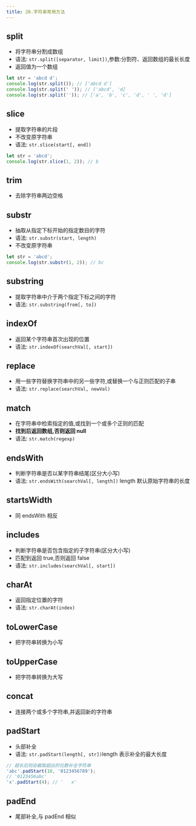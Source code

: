 ```yaml
---
title: 20.字符串常用方法
---
```


## split

- 将字符串分割成数组
- 语法: `str.split([separator, limit])`,参数:分割符、返回数组的最长长度
- 返回值为一个数组

```js
let str = 'abcd d';
console.log(str.split()); // ['abcd d']
console.log(str.split(' ')); // ['abcd', 'd]
console.log(str.split('')); // ['a', 'b', 'c', 'd', ' ', 'd']
```

## slice

- 提取字符串的片段
- 不改变原字符串
- 语法: `str.slice(start[, end])`

```js
let str = 'abcd';
console.log(str.slice(1, 2)); // b
```

## trim

- 去除字符串两边空格

## substr

- 抽取从指定下标开始的指定数目的字符
- 语法: `str.substr(start, length)`
- 不改变原字符串

```js
let str = 'abcd';
console.log(str.substr(1, 2)); // bc
```

## substring

- 提取字符串中介于两个指定下标之间的字符
- 语法: `str.substring(from[, to])`

## indexOf

- 返回某个字符串首次出现的位置
- 语法: `str.indexOf(searchVal[, start])`

## replace

- 用一些字符替换字符串中的另一些字符,或替换一个与正则匹配的子串
- 语法: `str.replace(searchVal, newVal)`

## match

- 在字符串中检索指定的值,或找到一个或多个正则的匹配
- **找到后返回数组,否则返回 null**
- 语法: `str.match(regexp)`

## endsWith

- 判断字符串是否以某字符串结尾(区分大小写)
- 语法: `str.endsWith(searchVal[, length])` length 默认原始字符串的长度

## startsWidth

- 同 endsWith 相反

## includes

- 判断字符串是否包含指定的子字符串(区分大小写)
- 匹配到返回 true,否则返回 false
- 语法: `str.includes(searchVal[, start])`

## charAt

- 返回指定位置的字符
- 语法: `str.charAt(index)`

## toLowerCase

- 把字符串转换为小写

## toUpperCase

- 把字符串转换为大写

## concat

- 连接两个或多个字符串,并返回新的字符串

## padStart

- 头部补全
- 语法: `str.padStart(length[, str])`length 表示补全的最大长度

```js
// 超长后则会截取超出的位数补全字符串
'abc'.padStart(10, '0123456789');
// '0123456abc'
'x'.padStart(4); // '   x'
```

## padEnd

- 尾部补全,与 padEnd 相似
